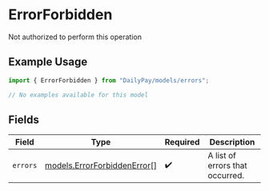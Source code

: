 # ErrorForbidden

Not authorized to perform this operation

## Example Usage

```typescript
import { ErrorForbidden } from "DailyPay/models/errors";

// No examples available for this model
```

## Fields

| Field                                                               | Type                                                                | Required                                                            | Description                                                         |
| ------------------------------------------------------------------- | ------------------------------------------------------------------- | ------------------------------------------------------------------- | ------------------------------------------------------------------- |
| `errors`                                                            | [models.ErrorForbiddenError](../../models/errorforbiddenerror.md)[] | :heavy_check_mark:                                                  | A list of errors that occurred.                                     |